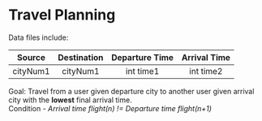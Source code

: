 # Travel Planning

Data files include:  

| Source    | Destination| Departure Time| Arrival Time  |
| :-------: | :--------: | :-----------: | :-----------: |
| cityNum1  | cityNum1   | int time1     | int time2     |
  
Goal: Travel from a user given departure city to another user given arrival city with the **lowest** final arrival time.  
Condition - *Arrival time flight(n) != Departure time flight(n+1)*
